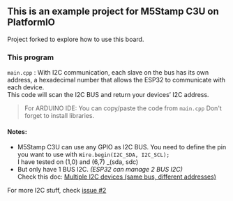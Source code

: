 ## This is an example project for M5Stamp C3U on PlatformIO

Project forked to explore how to use this board.   

### This program
`main.cpp` : With I2C communication, each slave on the bus has its own address, a hexadecimal number that allows the ESP32 to communicate with each device.  
This code will scan the I2C BUS and return your devices’ I2C address.  

> For ARDUINO IDE: You can copy/paste the code from `main.cpp` Don't forget to install libraries. 

#### Notes:
- M5Stamp C3U can use any GPIO as I2C BUS. You need to define the pin you want to use with `Wire.begin(I2C_SDA, I2C_SCL);`   
I have tested on (1,0) and (6,7) _(sda, sdc)  
- But only have 1 BUS I2C. _(ESP32 can manage 2 BUS I2C)_   
Check this doc: [Multiple I2C devices (same bus, different addresses)](https://randomnerdtutorials.com/esp32-i2c-communication-arduino-ide/#5)

For more I2C stuff, check [issue #2](https://github.com/nicolasdb/M5Stamp-C3U/issues/2)
